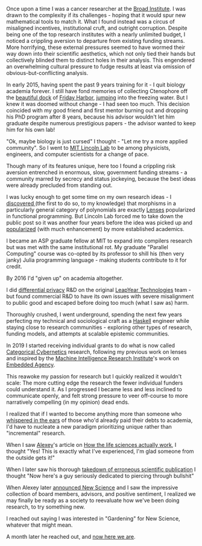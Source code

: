 Once upon a time I was a cancer researcher at the [Broad Institute](https://www.broadinstitute.org/). I was drawn to the complexity if its challenges - hoping that it would spur new mathematical tools to match it. What I found instead was a circus of misaligned incentives, institutional cruft, and outright corruption. Despite being one of the top research institutes with a nearly unlimited budget, I noticed a crippling aversion to departure from existing funding streams. More horrifying, these external pressures seemed to have wormed their way down into their scientific aesthetics, which not only tied their hands but collectively blinded them to distinct holes in their analysis. This engendered an overwhelming cultural pressure to fudge results at least via omission of obvious-but-conflicting analysis.

In early 2015, having spent the past 9 years training for it - I quit biology academia forever. I still have fond memories of collecting Ctenophore off the [beautiful dock](https://photos.google.com/share/AF1QipOkEfYwt3JCG7dk0Vs4Rp8SyXbk11JLHR6kerBVUQW-fR_UFoVxwW4suzcJQBZIqw/photo/AF1QipMP1YdN5tTQUfNaKNacadb5kHqMPGxw9jQmP9Ed?key=N01ZXzV0Qjc0M3QzeFMyR0I3OFhDbDc4dzItdTJB) of [Friday Harbor](https://fhl.uw.edu/), [jumping](https://photos.app.goo.gl/6Zdno1W75KNDmbkt5) into the freezing water. But I knew it was doomed without change - I had seen too much. This decision coincided with my good friend and first mentor burning out and dropping his PhD program after 8 years, because his advisor wouldn't let him graduate despite numerous prestigious papers - the advisor wanted to keep him for his own lab!

"Ok, maybe biology is just cursed" I thought - "Let me try a more applied community". So I went to [MIT Lincoln Lab](https://www.ll.mit.edu) to be among physicists, engineers, and computer scientists for a change of pace.

Though many of its features unique, here too I found a crippling risk aversion entrenched in enormous, slow, government funding streams - a community marred by secrecy and status jockeying, because the best ideas were already precluded from standing out.  

I was lucky enough to get some time on my own research ideas - I [discovered ](https://web.archive.org/web/20150910071939/https://categorial.wordpress.com/2015/05/08/rethinking-inheritance-with-algebraic-ornaments/) (the first to do so, to my knowledge) that morphisms in a particularly general category of polynomials are exactly [Lenses](https://hackage.haskell.org/package/lens) popularized in functional programming. But Lincoln Lab forced me to take down the public post so it was another four years before the idea was picked up and [popularized](https://arxiv.org/abs/1908.02202) (with much enhancement) by more established academics.

I became an ASP graduate fellow at MIT to expand into compilers research but was met with the same institutional rot. My graduate "Parallel Computing" course was co-opted by its professor to shill his (then very janky) Julia programming language - making students contribute to it for credit.

By 2016 I'd "given up" on academia altogether.

I did [differential privacy](https://github.com/daig/diff-priv/blob/master/differential_privacy.pdf) R&D on the original [LeapYear Technologies](https://leapyear.io/) team - but found commercial R&D to have its own issues with severe misalignment to public good and escaped before doing too much (what I saw as) harm.

Thoroughly crushed, I went underground, spending the next few years perfecting my technical and sociological craft as a [Haskell](https://www.youtube.com/watch?v=06x8Wf2r2Mc) engineer while staying close to research communities - exploring other types of research, funding models, and attempts at scalable epistemic communities.

In 2019 I started receiving individual grants to do what is now called [Categorical Cybernetics](https://arxiv.org/pdf/2105.06332.pdf) research, following my previous work on lenses and inspired by the [Machine Intelligence Research Institute](https://intelligence.org/)'s work on [Embedded Agency](https://arxiv.org/pdf/1902.09469.pdf).

This reawoke my passion for research but I quickly realized it wouldn't scale: The more cutting edge the research the fewer individual funders could understand it. As I progressed I became less and less inclined to communicate openly, and felt strong pressure to veer off-course to more narratively compelling (in my opinion) dead ends.

I realized that if I wanted to become anything more than someone who [whispered in the ears](https://www.alignmentforum.org/s/2A7rrZ4ySx6R8mfoT/p/BSpdshJWGAW6TuNzZ) of those who'd already paid their debts to academia, I'd have to nucleate a new paradigm prioritizing unique rather than "incremental" research.

When I saw [Alexey](https://twitter.com/alexeyguzey)'s article on [How the life sciences actually work](https://guzey.com/how-life-sciences-actually-work/), I thought "Yes! This is exactly what I've experienced, I'm glad someone from the outside gets it!"

When I later saw his thorough [takedown of erroneous scientific publication](https://guzey.com/books/why-we-sleep/) I thought "Now here's a guy seriously dedicated to piercing through bullshit"

When Alexey later [announced New Science](https://twitter.com/alexeyguzey/status/1392890087944380420) and I saw the impressive collection of board members, advisors, and positive sentiment, I realized we may finally be ready as a society to reevaluate how we've been doing research, to try something new.

I reached out saying I was interested in "Gardening" for New Science, whatever that might mean.

A month later he reached out, and [now here we are](https://twitter.com/dailectic/status/1435715806487273473).

